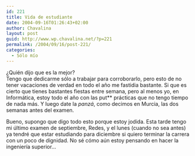 ```yaml
---
id: 221
title: Vida de estudiante
date: 2004-09-16T01:26:43+02:00
author: Chavalina
layout: post
guid: http://www.wp.chavalina.net/?p=221
permalink: /2004/09/16/post-221/
categories:
  - Sólo mío
---
```

&iquest;Quién dijo que es la mejor?  
Tengo que dedicarme sólo a trabajar para corroborarlo, pero esto de no tener vacaciones de verdad en todo el a&ntilde;o me fastidia bastante. Si que es cierto que tienes bastantes fiestas entre semana, pero al menos yo, en Informática, estoy todo el a&ntilde;o con las put** prácticas que no tengo tiempo de nada más. Y luego date la _panzá_, como decimos en Murcia, las dos semanas antes del examen.

Bueno, supongo que digo todo esto porque estoy jodida. Esta tarde tengo mi último examen de septiembre, Redes, y el lunes (cuando no sea antes) ya tendré que estar estudiando para diciembre si quiero terminar la carrera con un poco de dignidad. No sé cómo aún estoy pensando en hacer la ingeniería superior…
